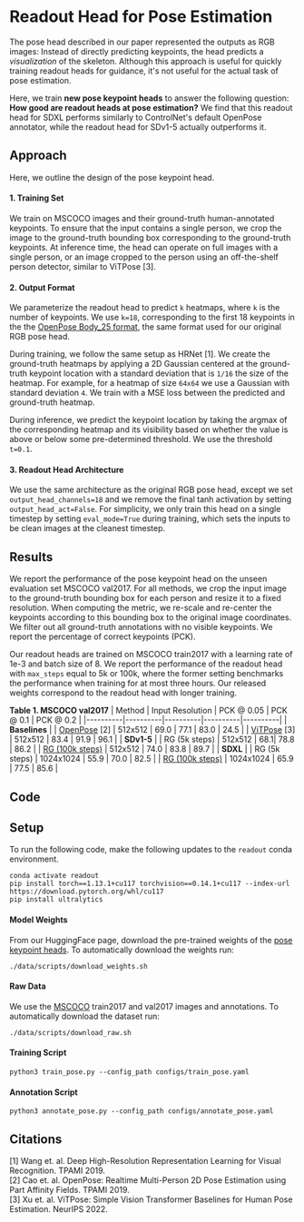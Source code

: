 # Readout Head for Pose Estimation

The pose head described in our paper represented the outputs as RGB images: Instead of directly predicting keypoints, the head predicts a *visualization* of the skeleton. Although this approach is useful for quickly training readout heads for guidance, it's not useful for the actual task of pose estimation.

Here, we train **new pose keypoint heads** to answer the following question: **How good are readout heads at pose estimation?** We find that this readout head for SDXL performs similarly to ControlNet's default OpenPose annotator, while the readout head for SDv1-5 actually outperforms it.

## Approach
Here, we outline the design of the pose keypoint head.

#### 1. Training Set
We train on MSCOCO images and their ground-truth human-annotated keypoints. To ensure that the input contains a single person, we crop the image to the ground-truth bounding box corresponding to the ground-truth keypoints. At inference time, the head can operate on full images with a single person, or an image cropped to the person using an off-the-shelf person detector, similar to ViTPose [3].

#### 2. Output Format
We parameterize the readout head to predict `k` heatmaps, where `k` is the number of keypoints. We use `k=18`, corresponding to the first 18 keypoints in the the [OpenPose Body_25 format](https://cmu-perceptual-computing-lab.github.io/openpose/web/html/doc/md_doc_02_output.html#pose-output-format-body_25), the same format used for our original RGB pose head.

During training, we follow the same setup as HRNet [1]. We create the ground-truth heatmaps by applying a 2D Gaussian centered at the ground-truth keypoint location with a standard deviation that is `1/16` the size of the heatmap. For example, for a heatmap of size `64x64` we use a Gaussian with standard deviation `4`. We train with a MSE loss between the predicted and ground-truth heatmap.

During inference, we predict the keypoint location by taking the argmax of the corresponding heatmap and its visibility based on whether the value is above or below some pre-determined threshold. We use the threshold `t=0.1`.

#### 3. Readout Head Architecture
We use the same architecture as the original RGB pose head, except we set `output_head_channels=18` and we remove the final tanh activation by setting `output_head_act=False`. For simplicity, we only train this head on a single timestep by setting `eval_mode=True` during training, which sets the inputs to be clean images at the cleanest timestep.

## Results
We report the performance of the pose keypoint head on the unseen evaluation set MSCOCO val2017. For all methods, we crop the input image to the ground-truth bounding box for each person and resize it to a fixed resolution. When computing the metric, we re-scale and re-center the keypoints according to this bounding box to the original image coordinates. We filter out all ground-truth annotations with no visible keypoints. We report the percentage of correct keypoints (PCK).

Our readout heads are trained on MSCOCO train2017 with a learning rate of 1e-3 and batch size of 8. We report the performance of the readout head with `max_steps` equal to 5k or 100k, where the former setting benchmarks the performance when training for at most three hours. Our released weights correspond to the readout head with longer training.

**Table 1. MSCOCO val2017**
| Method | Input Resolution | PCK @ 0.05 | PCK @ 0.1 | PCK @ 0.2 |
|----------|----------|----------|----------|----------|
| **Baselines** |
| [OpenPose](https://github.com/lllyasviel/ControlNet/tree/main/annotator/openpose) [2] | 512x512 | 69.0 | 77.1 | 83.0 | 24.5 |
| [ViTPose](https://github.com/JunkyByte/easy_ViTPose) [3] |  512x512 | 83.4 | 91.9 | 96.1 |
| **SDv1-5** |
| RG (5k steps) | 512x512 | 68.1| 78.8 | 86.2 |
| [RG (100k steps)](https://huggingface.co/g-luo/readout-guidance/resolve/main/readout_pose/readout_sdv15_pose_keypoint.pt?download=true) | 512x512 | 74.0 | 83.8 | 89.7 |
| **SDXL** |
| RG (5k steps) | 1024x1024 | 55.9 | 70.0 | 82.5 |
| [RG (100k steps)](https://huggingface.co/g-luo/readout-guidance/resolve/main/readout_pose/readout_sdxl_pose_keypoint.pt?download=true) | 1024x1024 | 65.9 | 77.5 | 85.6 |

## Code
## Setup
To run the following code, make the following updates to the `readout` conda environment.
```
conda activate readout
pip install torch==1.13.1+cu117 torchvision==0.14.1+cu117 --index-url https://download.pytorch.org/whl/cu117
pip install ultralytics
```

#### Model Weights
From our HuggingFace page, download the pre-trained weights of the [pose keypoint heads](https://huggingface.co/g-luo/readout-guidance/readout_pose). To automatically download the weights run:
```
./data/scripts/download_weights.sh
```

#### Raw Data
We use the [MSCOCO](https://cocodataset.org/#download) train2017 and val2017 images and annotations. To automatically download the dataset run:
```
./data/scripts/download_raw.sh
```

#### Training Script
```
python3 train_pose.py --config_path configs/train_pose.yaml
```

#### Annotation Script
```
python3 annotate_pose.py --config_path configs/annotate_pose.yaml
```

## Citations
[1] Wang et. al. Deep High-Resolution Representation Learning for Visual Recognition. TPAMI 2019.\
[2] Cao et. al. OpenPose: Realtime Multi-Person 2D Pose Estimation using Part Affinity Fields. TPAMI 2019.\
[3] Xu et. al. ViTPose: Simple Vision Transformer Baselines for Human Pose Estimation. NeurIPS 2022.
